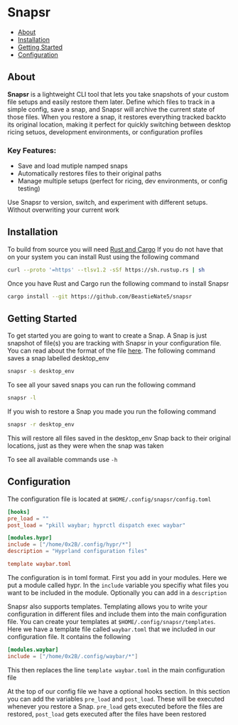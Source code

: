 # Snapsr

- [About](#about)
- [Installation](#installation)
- [Getting Started](#getting-started)
- [Configuration](#configuration)

## About
**Snapsr** is a lightweight CLI tool that lets you take snapshots of your custom file setups and easily restore them later. Define which files to track in a simple config, save a snap, and Snapsr will archive the current state of those files. When you restore a snap, it restores everything tracked backto its original location, making it perfect for quickly switching between desktop ricing setuos, development environments, or configuration profiles

### Key Features:
- Save and load mutiple namped snaps
- Automatically restores files to their original paths
- Manage multiple setups (perfect for ricing, dev environments, or config testing)

Use Snapsr to version, switch, and experiment with different setups. Without overwriting your current work

## Installation
To build from source you will need [Rust and Cargo](https://www.rust-lang.org/tools/install)
If you do not have that on your system you can install Rust using the following command

```bash
curl --proto '=https' --tlsv1.2 -sSf https://sh.rustup.rs | sh
```

Once you have Rust and Cargo run the following command to install Snapsr

```bash
cargo install --git https://github.com/BeastieNate5/snapsr
```


## Getting Started
To get started you are going to want to create a Snap. A Snap is just snapshot of file(s) you are tracking with Snapsr in your configuration file. You can read about the format of the file [here](#configuration). The following command saves a snap labelled desktop_env

```bash
snapsr -s desktop_env
```

To see all your saved snaps you can run the following command

```bash
snapsr -l
```

If you wish to restore a Snap you made you run the following command

```bash
snapsr -r desktop_env
```

This will restore all files saved in the desktop_env Snap back to their original locations, just as they were when the snap was taken


To see all available commands use `-h`

## Configuration
The configuration file is located at `$HOME/.config/snapsr/config.toml`

```toml
[hooks]
pre_load = ""
post_load = "pkill waybar; hyprctl dispatch exec waybar"

[modules.hypr]
include = ["/home/0x2B/.config/hypr/*"]
description = "Hyprland configuration files"

template waybar.toml
```

The configuration is in toml format. First you add in your modules. Here we put a module called hypr. In the `include` variable you specifiy what files you want to be included in the module. Optionally you can add in a `description`

Snapsr also supports templates. Templating allows you to write your configuration in different files and include them into the main configuration file. You can create your templates at `$HOME/.config/snapsr/templates`. Here we have a template file called `waybar.toml` that we included in our configuration file. It contains the following

```toml
[modules.waybar]
include = ["/home/0x2B/.config/waybar/*"]
```

This then replaces the line `template waybar.toml` in the main configuration file

At the top of our config file we have a optional hooks section. In this section you can add the variables `pre_load` and `post_load`. These will be executed whenever you restore a Snap. `pre_load` gets executed before the files are restored, `post_load` gets executed after the files have been restored
